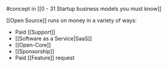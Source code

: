 #concept in [[0 - 31 Startup business models you must know]]

[[Open Source]] runs on money in a variety of ways:

- Paid [[Support]]
- [[Software as a Service|SaaS]]
- [[Open-Core]]
- [[Sponsorship]]
- Paid [[Feature]] request

